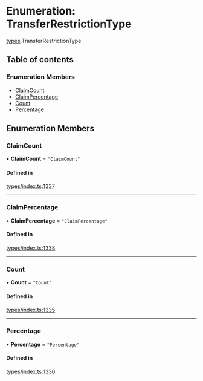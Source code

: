 # Enumeration: TransferRestrictionType

[types](../wiki/types).TransferRestrictionType

## Table of contents

### Enumeration Members

- [ClaimCount](../wiki/types.TransferRestrictionType#claimcount)
- [ClaimPercentage](../wiki/types.TransferRestrictionType#claimpercentage)
- [Count](../wiki/types.TransferRestrictionType#count)
- [Percentage](../wiki/types.TransferRestrictionType#percentage)

## Enumeration Members

### ClaimCount

• **ClaimCount** = ``"ClaimCount"``

#### Defined in

[types/index.ts:1337](https://github.com/PolymeshAssociation/polymesh-sdk/blob/31fdce23/src/types/index.ts#L1337)

___

### ClaimPercentage

• **ClaimPercentage** = ``"ClaimPercentage"``

#### Defined in

[types/index.ts:1338](https://github.com/PolymeshAssociation/polymesh-sdk/blob/31fdce23/src/types/index.ts#L1338)

___

### Count

• **Count** = ``"Count"``

#### Defined in

[types/index.ts:1335](https://github.com/PolymeshAssociation/polymesh-sdk/blob/31fdce23/src/types/index.ts#L1335)

___

### Percentage

• **Percentage** = ``"Percentage"``

#### Defined in

[types/index.ts:1336](https://github.com/PolymeshAssociation/polymesh-sdk/blob/31fdce23/src/types/index.ts#L1336)
